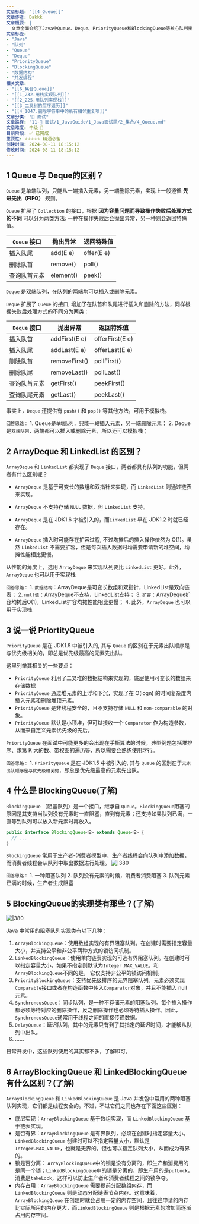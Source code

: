 ```yaml
---
文章标题: "[[4_Queue]]" 
文章作者: Dakkk
文章概要: |
  文章全面介绍了Java中Queue、Deque、PriorityQueue和BlockingQueue等核心队列接口与实现。详细对比了ArrayDeque与LinkedList、ArrayBlockingQueue与LinkedBlockingQueue的底层结构、性能和并发特性，是理解Java集合与并发编程的重要资料。
文章标签:
- "Java"
- "队列"
- "Queue"
- "Deque"
- "PriorityQueue"
- "BlockingQueue"
- "数据结构"
- "并发编程"
相关文章:
- "[[6_集合Queue]]"
- "[[1_232.用栈实现队列]]"
- "[[2_225.用队列实现栈]]"
- "[[3_二叉树的层序遍历]]"
- "[[4_1047.删除字符串中的所有相邻重复项]]"
文章分类: "🎉 面试"
文章路径: "11-🎉 面试/1_JavaGuide/1_Java面试题/2_集合/4_Queue.md"
文章难度: 中级 🌳
目前阶段: ✅ 已完成
重要性: ⭐⭐⭐⭐⭐ 精通必备
创建时间: 2024-08-11 18:15:12
修改时间: 2024-08-11 18:15:12
---
```


## 1 Queue 与 Deque的区别？

`Queue` 是单端队列，只能从一端插入元素，另一端删除元素，实现上一般遵循 **先进先出（FIFO）** 规则。

`Queue` 扩展了 `Collection` 的接口，根据 **因为容量问题而导致操作失败后处理方式的不同** 可以分为两类方法: 一种在操作失败后会抛出异常，另一种则会返回特殊值。

| `Queue` 接口 | 抛出异常      | 返回特殊值      |
| ---------- | --------- | ---------- |
| 插入队尾       | add(E e)  | offer(E e) |
| 删除队首       | remove()  | poll()     |
| 查询队首元素     | element() | peek()     |


`Deque` 是双端队列，在队列的两端均可以插入或删除元素。

`Deque` 扩展了 `Queue` 的接口, 增加了在队首和队尾进行插入和删除的方法，同样根据失败后处理方式的不同分为两类：

|`Deque` 接口|抛出异常|返回特殊值|
|---|---|---|
|插入队首|addFirst(E e)|offerFirst(E e)|
|插入队尾|addLast(E e)|offerLast(E e)|
|删除队首|removeFirst()|pollFirst()|
|删除队尾|removeLast()|pollLast()|
|查询队首元素|getFirst()|peekFirst()|
|查询队尾元素|getLast()|peekLast()|

事实上，`Deque` 还提供有 `push()` 和 `pop()` 等其他方法，可用于模拟栈。

`回答思路：`
	1. Queue是`单端队列`，只能一段插入元素，另一端删除元素；
	2. Deque是`双端队列`，两端都可以插入或删除元素，所以还可以模拟栈；

## 2 ArrayDeque 和 LinkedList 的区别？

`ArrayDeque` 和 `LinkedList` 都实现了 `Deque` 接口，两者都具有队列的功能，但两者有什么区别呢？

- `ArrayDeque` 是基于可变长的数组和双指针来实现，而 `LinkedList` 则通过链表来实现。
    
- `ArrayDeque` 不支持存储 `NULL` 数据，但 `LinkedList` 支持。
    
- `ArrayDeque` 是在 JDK1.6 才被引入的，而`LinkedList` 早在 JDK1.2 时就已经存在。
    
- `ArrayDeque` 插入时可能存在扩容过程, 不过均摊后的插入操作依然为 O(1)。虽然 `LinkedList` 不需要扩容，但是每次插入数据时均需要申请新的堆空间，均摊性能相比更慢。
    

从性能的角度上，选用 `ArrayDeque` 来实现队列要比 `LinkedList` 更好。此外，`ArrayDeque` 也可以用于实现栈

`回答思路：`
	1. `数据结构`：ArrayDeque是可变长数组和双指针，LinkedList是双向链表；
	2. `null值`：ArrayDeque不支持，LinkedList支持；
	3. `扩容`：ArrayDeque扩容均摊后O(1)，LinkedList扩容均摊性能相比更慢；
	4. 此外，`ArrayDeque` 也可以用于实现栈
## 3 说一说 PriortityQueue

`PriorityQueue` 是在 JDK1.5 中被引入的, 其与 `Queue` 的区别在于元素出队顺序是与优先级相关的，即总是优先级最高的元素先出队。

这里列举其相关的一些要点：
- `PriorityQueue` 利用了二叉堆的数据结构来实现的，底层使用可变长的数组来存储数据
- `PriorityQueue` 通过堆元素的上浮和下沉，实现了在 O(logn) 的时间复杂度内插入元素和删除堆顶元素。
- `PriorityQueue` 是非线程安全的，且不支持存储 `NULL` 和 `non-comparable` 的对象。
- `PriorityQueue` 默认是小顶堆，但可以接收一个 `Comparator` 作为构造参数，从而来自定义元素优先级的先后。

`PriorityQueue` 在面试中可能更多的会出现在手撕算法的时候，典型例题包括堆排序、求第 K 大的数、带权图的遍历等，所以需要会熟练使用才行。

`回答思路：`
	1. `PriorityQueue` 是在 JDK1.5 中被引入的, 其与 `Queue` 的区别在于`元素出队顺序是与优先级相关的`，即总是优先级最高的元素先出队。

## 4 什么是 BlockingQueue(了解)

`BlockingQueue` （阻塞队列）是一个接口，继承自 `Queue`。`BlockingQueue`阻塞的原因是其支持当队列没有元素时一直阻塞，直到有元素；还支持如果队列已满，一直等到队列可以放入新元素时再放入。

```java
public interface BlockingQueue<E> extends Queue<E> {
  // ...
}
```

`BlockingQueue` 常用于生产者-消费者模型中，生产者线程会向队列中添加数据，而消费者线程会从队列中取出数据进行处理。
![|380](https://my-obsidian-image.oss-cn-guangzhou.aliyuncs.com/2024/04/33964079d20516021f1b3a0c3b15172a.png)

`回答思路：`
	1. 一种阻塞队列
	2. 队列没有元素的时候，消费者消费阻塞
	3. 队列元素已满的时候，生产者生成阻塞
## 5 BlockingQueue的实现类有那些？(了解)

![|380](https://my-obsidian-image.oss-cn-guangzhou.aliyuncs.com/2024/04/0f118fac0137923473464291f3f12c91.png)

Java 中常用的阻塞队列实现类有以下几种：

1. `ArrayBlockingQueue`：使用数组实现的有界阻塞队列。在创建时需要指定容量大小，并支持公平和非公平两种方式的锁访问机制。
2. `LinkedBlockingQueue`：使用单向链表实现的可选有界阻塞队列。在创建时可以指定容量大小，如果不指定则默认为`Integer.MAX_VALUE`。和`ArrayBlockingQueue`不同的是， 它仅支持非公平的锁访问机制。
3. `PriorityBlockingQueue`：支持优先级排序的无界阻塞队列。元素必须实现`Comparable`接口或者在构造函数中传入`Comparator`对象，并且不能插入 null 元素。
4. `SynchronousQueue`：同步队列，是一种不存储元素的阻塞队列。每个插入操作都必须等待对应的删除操作，反之删除操作也必须等待插入操作。因此，`SynchronousQueue`通常用于线程之间的直接传递数据。
5. `DelayQueue`：延迟队列，其中的元素只有到了其指定的延迟时间，才能够从队列中出队。
6. ……

日常开发中，这些队列使用的其实都不多，了解即可。


## 6 ArrayBlockingQueue 和 LinkedBlockingQueue 有什么区别？(了解)

`ArrayBlockingQueue` 和 `LinkedBlockingQueue` 是 Java 并发包中常用的两种阻塞队列实现，它们都是线程安全的。不过，不过它们之间也存在下面这些区别：

- 底层实现：`ArrayBlockingQueue` 基于数组实现，而 `LinkedBlockingQueue` 基于链表实现。
- 是否有界：`ArrayBlockingQueue` 是有界队列，必须在创建时指定容量大小。`LinkedBlockingQueue` 创建时可以不指定容量大小，默认是`Integer.MAX_VALUE`，也就是无界的。但也可以指定队列大小，从而成为有界的。
- 锁是否分离： `ArrayBlockingQueue`中的锁是没有分离的，即生产和消费用的是同一个锁；`LinkedBlockingQueue`中的锁是分离的，即生产用的是`putLock`，消费是`takeLock`，这样可以防止生产者和消费者线程之间的锁争夺。
- 内存占用：`ArrayBlockingQueue` 需要提前分配数组内存，而 `LinkedBlockingQueue` 则是动态分配链表节点内存。这意味着，`ArrayBlockingQueue` 在创建时就会占用一定的内存空间，且往往申请的内存比实际所用的内存更大，而`LinkedBlockingQueue` 则是根据元素的增加而逐渐占用内存空间。

